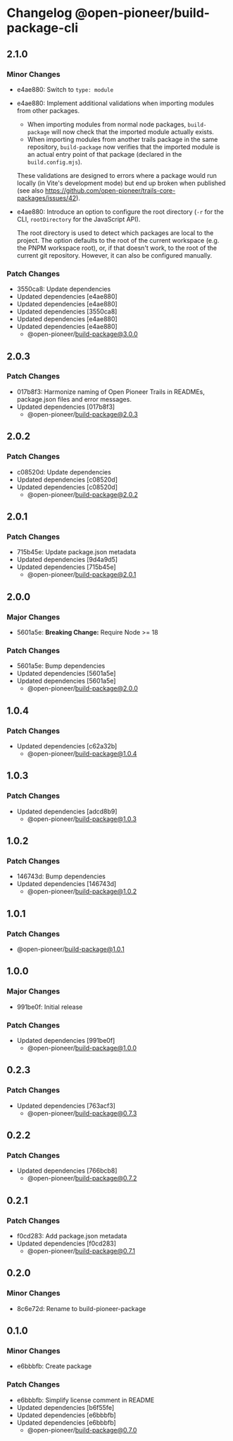 # Changelog @open-pioneer/build-package-cli

## 2.1.0

### Minor Changes

-   e4ae880: Switch to `type: module`
-   e4ae880: Implement additional validations when importing modules from other packages.

    -   When importing modules from normal node packages, `build-package` will now check that the imported module actually exists.
    -   When importing modules from another trails package in the same repository, `build-package` now verifies that the imported module is an actual entry point of that package (declared in the `build.config.mjs`).

    These validations are designed to errors where a package would run locally (in Vite's development mode)
    but end up broken when published (see also https://github.com/open-pioneer/trails-core-packages/issues/42).

-   e4ae880: Introduce an option to configure the root directory (`-r` for the CLI, `rootDirectory` for the JavaScript API).

    The root directory is used to detect which packages are local to the project.
    The option defaults to the root of the current workspace (e.g. the PNPM workspace root), or, if that doesn't work, to the root of the current git repository.
    However, it can also be configured manually.

### Patch Changes

-   3550ca8: Update dependencies
-   Updated dependencies [e4ae880]
-   Updated dependencies [e4ae880]
-   Updated dependencies [3550ca8]
-   Updated dependencies [e4ae880]
-   Updated dependencies [e4ae880]
    -   @open-pioneer/build-package@3.0.0

## 2.0.3

### Patch Changes

-   017b8f3: Harmonize naming of Open Pioneer Trails in READMEs, package.json files and error messages.
-   Updated dependencies [017b8f3]
    -   @open-pioneer/build-package@2.0.3

## 2.0.2

### Patch Changes

-   c08520d: Update dependencies
-   Updated dependencies [c08520d]
-   Updated dependencies [c08520d]
    -   @open-pioneer/build-package@2.0.2

## 2.0.1

### Patch Changes

-   715b45e: Update package.json metadata
-   Updated dependencies [9d4a9d5]
-   Updated dependencies [715b45e]
    -   @open-pioneer/build-package@2.0.1

## 2.0.0

### Major Changes

-   5601a5e: **Breaking Change:** Require Node >= 18

### Patch Changes

-   5601a5e: Bump dependencies
-   Updated dependencies [5601a5e]
-   Updated dependencies [5601a5e]
    -   @open-pioneer/build-package@2.0.0

## 1.0.4

### Patch Changes

-   Updated dependencies [c62a32b]
    -   @open-pioneer/build-package@1.0.4

## 1.0.3

### Patch Changes

-   Updated dependencies [adcd8b9]
    -   @open-pioneer/build-package@1.0.3

## 1.0.2

### Patch Changes

-   146743d: Bump dependencies
-   Updated dependencies [146743d]
    -   @open-pioneer/build-package@1.0.2

## 1.0.1

### Patch Changes

-   @open-pioneer/build-package@1.0.1

## 1.0.0

### Major Changes

-   991be0f: Initial release

### Patch Changes

-   Updated dependencies [991be0f]
    -   @open-pioneer/build-package@1.0.0

## 0.2.3

### Patch Changes

-   Updated dependencies [763acf3]
    -   @open-pioneer/build-package@0.7.3

## 0.2.2

### Patch Changes

-   Updated dependencies [766bcb8]
    -   @open-pioneer/build-package@0.7.2

## 0.2.1

### Patch Changes

-   f0cd283: Add package.json metadata
-   Updated dependencies [f0cd283]
    -   @open-pioneer/build-package@0.7.1

## 0.2.0

### Minor Changes

-   8c6e72d: Rename to build-pioneer-package

## 0.1.0

### Minor Changes

-   e6bbbfb: Create package

### Patch Changes

-   e6bbbfb: Simplify license comment in README
-   Updated dependencies [b6f55fe]
-   Updated dependencies [e6bbbfb]
-   Updated dependencies [e6bbbfb]
    -   @open-pioneer/build-package@0.7.0
